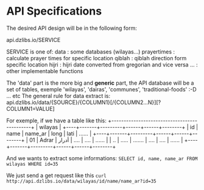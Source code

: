 API Specifications
===========================

The desired API design will be in the following form:

api.dzlibs.io/SERVICE

SERVICE is one of:
    data            : some databases (wilayas...)
    prayertimes     : calculate prayer times for specific location
    qiblah          : qiblah direction form specific location
    hijri           : hijri date converted from gregorian and vice versa
    ...             : other implementable functions


The 'data' part is the more big and **generic** part, the API database will
be a set of tables, exemple 'wilayas', 'dairas', 'communes',
'traditional-foods' :-D ... etc
The general rule for data extract is:
api.dzlibs.io/data/{SOURCE}/{COLUMN1}[/{COLUMN2...N}][?COLUMN1=VALUE]

For exemple, if we have a table like this:
+---------------------------------------------+
|                  wilayas                    |
+----+-------+---------+------+------+--------+
| id | name  | name_ar | long | lati | ...... |
+----+-------+---------+------+------+--------+
| 01 | Adrar | أدرار   | .... | .... | ...... |
| .. | ..... | ....... | .... | .... | ...... |
+----+-------+---------+------+------+--------+

And we wants to extract some informations:
`SELECT id, name, name_ar FROM wilayas WHERE id=35`

We just send a get request like this
`curl http://api.dzlibs.io/data/wilayas/id/name/name_ar?id=35`
